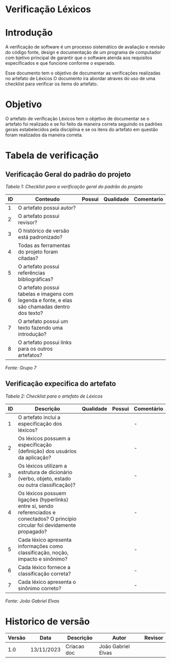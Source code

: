 # Verificação Léxicos

# Introdução
A verificação de software é um processo sistemático de avaliação e revisão do código fonte, design e documentação de um programa de computador com bjetivo principal de garantir que o software atenda aos requisitos especificados e que funcione conforme o esperado. 

Esse documento tem o objetivo de documentar as verificações realizadas no artefato de Léxicos O documento ira abordar atraves do uso de uma checklist para verificar os items do artefato.

# Objetivo

O artefato de verificação Léxicos tem o objetivo de documentar se o artefato foi realizado e se foi feito da maneira correta seguindo os padrões gerais estabelecidos pela disciplina e se os itens do artefato em questão foram realizados da maneira correta.

# Tabela de verificação

## Verificação Geral do padrão do projeto

*Tabela 1: Checklist para a verificação geral do padrão do projeto*

| ID | Conteudo                                                                                      | Possui | Qualidade | Comentario |
|----|-----------------------------------------------------------------------------------------------|--------|-----------|------------|
| 1  | O artefato possui autor?                                                                      |        |           |            |
| 2  | O artefato possui revisor?                                                                    |        |           |            |
| 3  | O histórico de versão está padronizado?                                                       |        |           |            |
| 4  | Todas as ferramentas do projeto foram citadas?                                                |        |           |            |
| 5  | O artefato possui referências bibliográficas?                                                 |        |           |            |
| 6  | O artefato possui tabelas e imagens com legenda e fonte, e elas são chamadas dentro dos texto? |        |           |            |
| 7  | O artefato possui um texto fazendo uma introdução?                                            |        |           |            |
| 8  | O artefato possui links para os outros artefatos?                                            |        |           |            |
*Fonte: Grupo 7*

## Verificação expecifica do artefato

*Tabela 2: Checklist para o artefato de Léxicos*

| ID | Descrição | Qualidade | Possui | Comentário |
|----|-----------|-----------|--------|------------|
| 1  | O artefato inclui a especificação dos léxicos? | | | - |
| 2  | Os léxicos possuem a especificação (definição) dos usuários da aplicação? | | | - |
| 3  | Os léxicos utilizam a estrutura de dicionário (verbo, objeto, estado ou outra classificação)? | | | - |
| 4  | Os léxicos possuem ligações (hyperlinks) entre si, sendo referenciados e conectados? O princípio circular foi devidamente propagado? |  | | - |
| 5  | Cada léxico apresenta informações como classificação, noção, impacto e sinônimo? |  | | - |
| 6  | Cada léxico fornece a classificação correta? | | | - |
| 7  | Cada léxico apresenta o sinônimo correto? |  | | - |

*Fonte: João Gabriel Elvas*

# Historico de versão

| Versão | Data       | Descrição   | Autor               | Revisor |
|--------|------------|-------------|---------------------|---------|
| 1.0    | 13/11/2023 | Criacao doc | João Gabriel Elvas  |         |
